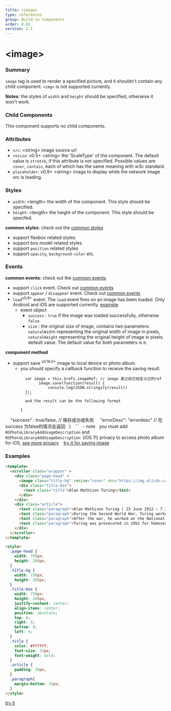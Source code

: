```yaml
---
title: <image>
type: references
group: Build-in Components
order: 8.02
version: 2.1
---
```


# &lt;image&gt;

### Summary

`image` tag is used to render a specified picture, and it shouldn't contain any child component. `<img>` is not supported currently.

**Notes:** the styles of `width` and `height` should be specified, otherwise it won't work.


### Child Components

This component supports no child components.

### Attributes

- `src`: &lt;string&gt; image source url
- `resize`: <span class="api-version">v0.5+</span> &lt;string&gt; the 'ScaleType' of the component. The default value is ``stretch``, if this attribute is not specified. Possible values are ``cover``, ``contain``, each of which has the same meaning with w3c standard.
- `placeholder`: <span class="api-version">v0.9+</span> &lt;string&gt; image to display while the network image src is loading.

### Styles

- `width`: &lt;length&gt; the width of the component. This style should be specified.
- `height`: &lt;length&gt; the height of the component. This style should be specifed.

**common styles**: check out the [common styles](../common-style.html)

- support flexbox related styles
- support box model related styles
- support ``position`` related styles
- support ``opacity``, ``background-color`` etc.

### Events

**common events**: check out the [common events](../common-event.html)

- support `click` event. Check out [common events](../common-event.html)
- support `appear` / `disappear` event. Check out [common events](../common-event.html)
- `load`<sup class="api-version">v0.8+</sup> event. The `load` event fires on an image has been loaded. Only Android and iOS are supported currently. [example](http://dotwe.org/vue/e291159ac60b35dcd4994638a78d54ad)
  - event object
    - `success` : `true` if the image was loaded successfully, otherwise `false`
    - `size` : the original size of image, contains two parameters: `naturalWidth` representing the original width of image in pixels, `naturalHeight` representing the original height of image in pixels. default value. The default value for both parameters is `0`.

**component method**

- support save <sup class="api-version">v0.16.0+</sup> image to local device or photo album.
  - you should specify a callback function to receive the saving result.
	  ```
	 	var image = this.$refs.imageRef; // image 是之前已经定义过的ref
	  		image.save(function(result) {
	  			console.log(JSON.stringify(result))
		});
		```
    	and the result can be the following format
     ```
      	{
    		"success" : true/false, // 保存成功或失败
    		"errorDesc": "errordesc" // 在success 为false的情况会返回
     	}
     ```
  - note
   you must add `NSPhotoLibraryAddUsageDescription` and `NSPhotoLibraryAddUsageDescription `(iOS 11) privacy to access photo album for iOS, [see more privacy](https://developer.apple.com/library/content/documentation/General/Reference/InfoPlistKeyReference/Articles/CocoaKeys.html)
 
 [try it for saving image](http://dotwe.org/vue/fadcd44a7031943ff0feaaf1895df414)

### Examples

```html
<template>
  <scroller class="wrapper" >
    <div class="page-head" >
      <image class="title-bg" resize="cover" src="https://img.alicdn.com/tps/TB1dX5NOFXXXXc6XFXXXXXXXXXX-750-202.png"></image>
      <div class="title-box">
        <text class="title">Alan Mathison Turing</text>
      </div>
    </div>
    <div class="article">
      <text class="paragraph">Alan Mathison Turing ( 23 June 1912 – 7 June 1954) was an English computer scientist, mathematician, logician, cryptanalyst and theoretical biologist. He was highly influential in the development of theoretical computer science, providing a formalisation of the concepts of algorithm and computation with the Turing machine, which can be considered a model of a general purpose computer.Turing is widely considered to be the father of theoretical computer science and artificial intelligence.</text>
      <text class="paragraph">During the Second World War, Turing worked for the Government Code and Cypher School (GC&CS) at Bletchley Park, Britain's codebreaking centre. For a time he led Hut 8, the section responsible for German naval cryptanalysis. He devised a number of techniques for speeding the breaking of German ciphers, including improvements to the pre-war Polish bombe method, an electromechanical machine that could find settings for the Enigma machine. Turing played a pivotal role in cracking intercepted coded messages that enabled the Allies to defeat the Nazis in many crucial engagements, including the Battle of the Atlantic; it has been estimated that this work shortened the war in Europe by more than two years and saved over fourteen million lives.</text>
      <text class="paragraph">After the war, he worked at the National Physical Laboratory, where he designed the ACE, among the first designs for a stored-program computer. In 1948 Turing joined Max Newman's Computing Machine Laboratory at the Victoria University of Manchester, where he helped develop the Manchester computers and became interested in mathematical biology. He wrote a paper on the chemical basis of morphogenesis, and predicted oscillating chemical reactions such as the Belousov–Zhabotinsky reaction, first observed in the 1960s.</text>
      <text class="paragraph">Turing was prosecuted in 1952 for homosexual acts, when by the Labouchere Amendment, "gross indecency" was still criminal in the UK. He accepted chemical castration treatment, with DES, as an alternative to prison. Turing died in 1954, 16 days before his 42nd birthday, from cyanide poisoning. An inquest determined his death as suicide, but it has been noted that the known evidence is also consistent with accidental poisoning. In 2009, following an Internet campaign, British Prime Minister Gordon Brown made an official public apology on behalf of the British government for "the appalling way he was treated." Queen Elizabeth II granted him a posthumous pardon in 2013.</text>
    </div>
  </scroller>
</template>

<style>
  .page-head {
    width: 750px;
    height: 200px;
  }
  .title-bg {
    width: 750px;
    height: 200px;
  }
  .title-box {
    width: 750px;
    height: 200px;
    justify-content: center;
    align-items: center;
    position: absolute;
    top: 0;
    right: 0;
    bottom: 0;
    left: 0;
  }
  .title {
    color: #ffffff;
    font-size: 32px;
    font-weight: bold;
  }
  .article {
    padding: 20px;
  }
  .paragraph{
    margin-bottom: 15px;
  }
</style>
```

[try it](http://dotwe.org/vue/e2122bc245beafb0348d79bfd1274904)
